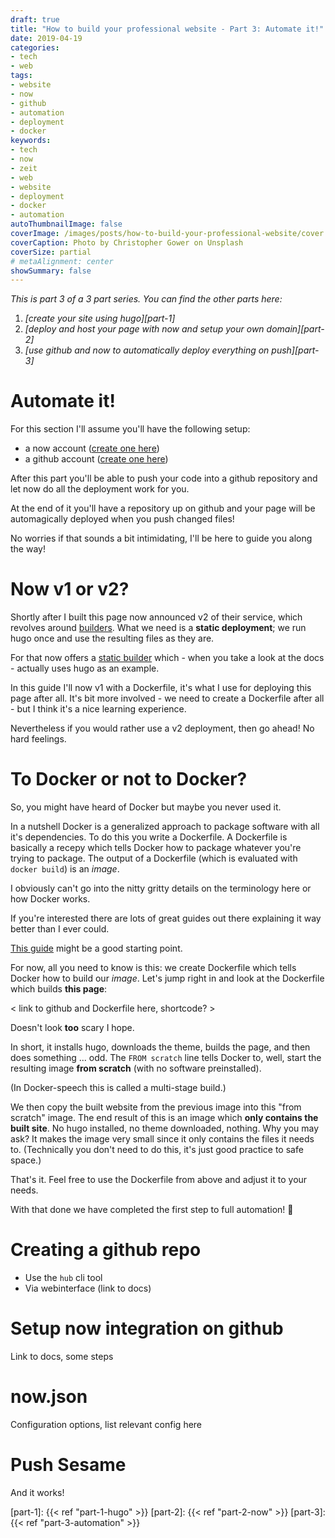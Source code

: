 ```yaml
---
draft: true
title: "How to build your professional website - Part 3: Automate it!"
date: 2019-04-19
categories:
- tech
- web
tags:
- website
- now
- github
- automation
- deployment
- docker
keywords:
- tech
- now
- zeit
- web
- website
- deployment
- docker
- automation
autoThumbnailImage: false
coverImage: /images/posts/how-to-build-your-professional-website/cover.jpg
coverCaption: Photo by Christopher Gower on Unsplash
coverSize: partial
# metaAlignment: center
showSummary: false
---
```


*This is part 3 of a 3 part series.*
*You can find the other parts here:*

1. *[create your site using hugo][part-1]*
2. *[deploy and host your page with now and setup your own domain][part-2]*
3. *[use github and now to automatically deploy everything on push][part-3]*

<!--toc-->

# Automate it!

For this section I'll assume you'll have the following setup:

- a now account ([create one here](https://zeit.co/signup))
- a github account ([create one here](https://github.com/join))

After this part you'll be able to push your code into a github repository and let now do all the deployment work for you.

<!-- ;;; REPHRASE -->
<!-- Step 2 will then allow us to automate the whole process, so you just need to push your changes to github. -->
At the end of it you'll have a repository up on github and your page will be automagically deployed when you push changed files!
<!-- But no worries, I'll explain every along the way! -->
No worries if that sounds a bit intimidating, I'll be here to guide you along the way!


# Now v1 or v2?

Shortly after I built this page now announced v2 of their service, which revolves around [builders](https://zeit.co/docs/v2/deployments/builders/overview/).
What we need is a **static deployment**; we run hugo once and use the resulting files as they are.
<!-- No backend logic necessary. -->
For that now offers a [static builder](https://zeit.co/docs/v2/deployments/official-builders/static-build-now-static-build/) which - when you take a look at the docs - actually uses hugo as an example.

<!-- Nevertheless I will talk on how to setup a v1 deployment using a Dockerfile, since that is what I use for this page! -->
In this guide I'll now v1 with a Dockerfile, it's what I use for deploying this page after all.
It's bit more involved - we need to create a Dockerfile after all - but I think it's a nice learning experience.

Nevertheless if you would rather use a v2 deployment, then go ahead!
No hard feelings.

# To Docker or not to Docker?

So, you might have heard of Docker but maybe you never used it.
<!-- !!! Verify -->
In a nutshell Docker is a generalized approach to package software with all it's dependencies.
To do this you write a Dockerfile.
A Dockerfile is basically a recepy which tells Docker how to package whatever you're trying to package.
The output of a Dockerfile (which is evaluated with `docker build`) is an *image*.
<!-- I obviously can't go into the nitty gritty details on how Docker works here; if you're interested take a look at [this guide][docker-guide]. -->
I obviously can't go into the nitty gritty details on the terminology here or how Docker works.
<!-- If you're interested take a look at [this guide][docker-guide]. -->
If you're interested there are lots of great guides out there explaining it way better than I ever could.
<!-- !!! Add link to guide -->
[This guide][docker-guide] might be a good starting point.

For now, all you need to know is this: we create Dockerfile which tells Docker how to build our *image*.
Let's jump right in and look at the Dockerfile which builds **this page**:

< link to github and Dockerfile here, shortcode? >

Doesn't look **too** scary I hope.

In short, it installs hugo, downloads the theme, builds the page, and then does something ... odd.
The `FROM scratch` line tells Docker to, well, start the resulting image **from scratch** (with no software preinstalled).
<!-- !!! Verify -->
(In Docker-speech this is called a multi-stage build.)

We then copy the built website from the previous image into this "from scratch" image.
The end result of this is an image which **only contains the built site**.
No hugo installed, no theme downloaded, nothing.
Why you may ask?
It makes the image very small since it only contains the files it needs to.
(Technically you don't need to do this, it's just good practice to safe space.)

That's it.
Feel free to use the Dockerfile from above and adjust it to your needs.

With that done we have completed the first step to full automation! 🎉

# Creating a github repo

- Use the `hub` cli tool
- Via webinterface (link to docs)

# Setup now integration on github

Link to docs, some steps

# now.json

Configuration options, list relevant config here

# Push Sesame

And it works!

[docker]: https://
[docker-guide]: https://
[hugo]: https://gohugo.io/
[now]: https://zeit.co/now
[github]: http://github.com/
[sw-blog]: https://blog.saschawolf.me/

[part-1]: {{< ref "part-1-hugo" >}}
[part-2]: {{< ref "part-2-now" >}}
[part-3]: {{< ref "part-3-automation" >}}
